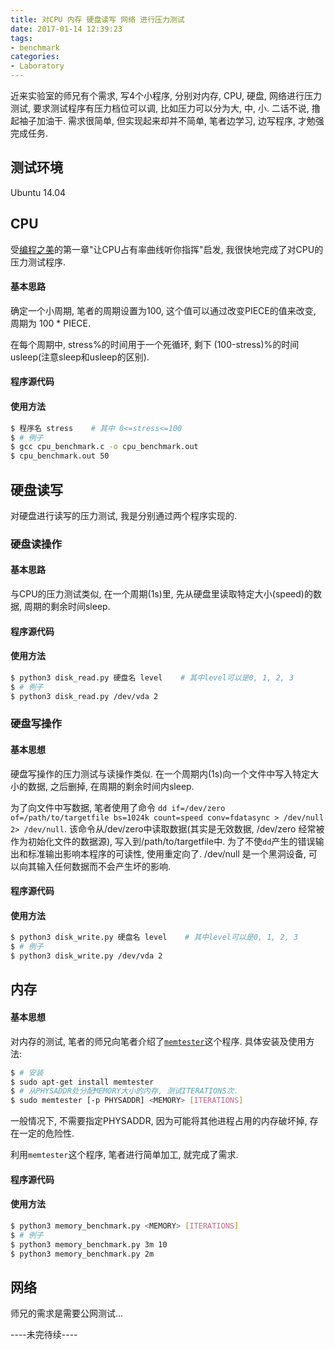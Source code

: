 ```yaml
---
title: 对CPU 内存 硬盘读写 网络 进行压力测试
date: 2017-01-14 12:39:23
tags: 
- benchmark
categories:
- Laboratory
---
```

近来实验室的师兄有个需求, 写4个小程序, 分别对内存, CPU, 硬盘, 网络进行压力测试, 要求测试程序有压力档位可以调, 比如压力可以分为大, 中, 小. 二话不说, 撸起袖子加油干. 需求很简单, 但实现起来却并不简单, 笔者边学习, 边写程序, 才勉强完成任务. 

## 测试环境
Ubuntu 14.04

## CPU
受[编程之美](https://book.douban.com/subject/3004255/)的第一章"让CPU占有率曲线听你指挥"启发, 我很快地完成了对CPU的压力测试程序.

#### 基本思路
确定一个小周期, 笔者的周期设置为100, 这个值可以通过改变PIECE的值来改变, 周期为 100 * PIECE.

在每个周期中, stress%的时间用于一个死循环, 剩下 (100-stress)%的时间usleep(注意sleep和usleep的区别).

#### 程序源代码

<script src="https://gist.github.com/YoungForest/04080ae9ad932aa1fd7211c05e93b197.js"></script>

#### 使用方法
``` bash
$ 程序名 stress    # 其中 0<=stress<=100
$ # 例子
$ gcc cpu_benchmark.c -o cpu_benchmark.out
$ cpu_benchmark.out 50
```
## 硬盘读写
对硬盘进行读写的压力测试, 我是分别通过两个程序实现的.

### 硬盘读操作

#### 基本思路
与CPU的压力测试类似, 在一个周期(1s)里, 先从硬盘里读取特定大小(speed)的数据, 周期的剩余时间sleep.

#### 程序源代码
<script src="https://gist.github.com/YoungForest/9faaa24df53b3e78d27c18155ee26384.js"></script>

#### 使用方法
``` bash
$ python3 disk_read.py 硬盘名 level    # 其中level可以是0, 1, 2, 3
$ # 例子
$ python3 disk_read.py /dev/vda 2
```

### 硬盘写操作

#### 基本思想
硬盘写操作的压力测试与读操作类似. 在一个周期内(1s)向一个文件中写入特定大小的数据, 之后删掉, 在周期的剩余时间内sleep.

为了向文件中写数据, 笔者使用了命令
`dd if=/dev/zero of=/path/to/targetfile bs=1024k count=speed conv=fdatasync > /dev/null 2> /dev/null`.
该命令从/dev/zero中读取数据(其实是无效数据, /dev/zero 经常被作为初始化文件的数据源), 写入到/path/to/targetfile中. 为了不使`dd`产生的错误输出和标准输出影响本程序的可读性, 使用重定向了. /dev/null 是一个黑洞设备, 可以向其输入任何数据而不会产生坏的影响.

#### 程序源代码
<script src="https://gist.github.com/YoungForest/0b3fdfbe15821b32991d9d48a9122290.js"></script>

#### 使用方法
``` bash
$ python3 disk_write.py 硬盘名 level    # 其中level可以是0, 1, 2, 3
$ # 例子
$ python3 disk_write.py /dev/vda 2
```

## 内存

#### 基本思想

对内存的测试, 笔者的师兄向笔者介绍了[`memtester`](https://linux.die.net/man/8/memtester)这个程序. 具体安装及使用方法:

``` bash
$ # 安装
$ sudo apt-get install memtester
$ # 从PHYSADDR处分配MEMORY大小的内存, 测试ITERATIONS次.
$ sudo memtester [-p PHYSADDR] <MEMORY> [ITERATIONS]
```

一般情况下, 不需要指定PHYSADDR, 因为可能将其他进程占用的内存破坏掉, 存在一定的危险性.

利用`memtester`这个程序, 笔者进行简单加工, 就完成了需求.

#### 程序源代码
<script src="https://gist.github.com/YoungForest/73875763467c9cd1eeccad3496a18398.js"></script>

#### 使用方法
``` bash
$ python3 memory_benchmark.py <MEMORY> [ITERATIONS]
$ # 例子
$ python3 memory_benchmark.py 3m 10
$ python3 memory_benchmark.py 2m 
```

## 网络
师兄的需求是需要公网测试...

----未完待续----